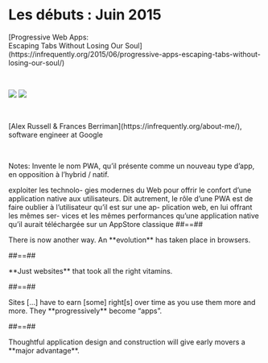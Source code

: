 # Les débuts : Juin 2015

<p class="center">
[Progressive Web Apps:<br> Escaping Tabs Without Losing Our Soul](https://infrequently.org/2015/06/progressive-apps-escaping-tabs-without-losing-our-soul/)
</p>

<br>
<p class="flex-row">
<img class="center w-500" src="./assets/images/alex_russel.png"></img>
<img class="center w-500" src="./assets/images/frances_berriman.jpeg"></img>
</p>
<br>
<p class="center">
[Alex Russell & Frances Berriman](https://infrequently.org/about-me/), software engineer at Google
</p>

<br>

Notes:
Invente le nom PWA, qu’il présente comme un nouveau type d’app, en opposition à l’hybrid / natif.

exploiter les technolo- gies modernes du Web pour offrir le confort d’une application native aux utilisateurs. Dit autrement, le rôle d’une PWA est de faire oublier à l’utilisateur qu’il est sur une ap- plication web, en lui offrant les mêmes ser- vices et les mêmes performances qu’une application native qu’il aurait téléchargée sur un AppStore classique
##==##

<!-- .slide: class="quote" -->

<p class="quotation center">
There is now another way. An **evolution** has taken place in browsers.
</p>

##==##

<!-- .slide: class="quote" -->

<p class="quotation">
**Just websites** that took all the right vitamins.
</p>

##==##

<!-- .slide: class="quote" -->

<p class="quotation">
Sites [...] have to earn [some] right[s] over time as you use them more and more. They **progressively** become “apps”.
</p>

##==##

<!-- .slide: class="quote" -->

<p class="quotation">
Thoughtful application design and construction will give early movers a **major advantage**.
</p>
